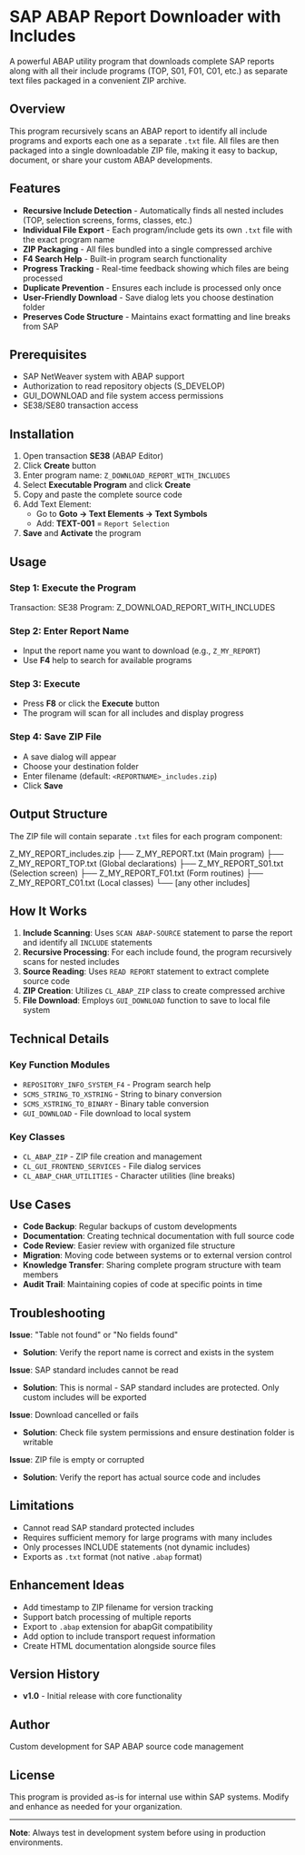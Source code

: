 # SAP ABAP Report Downloader with Includes

A powerful ABAP utility program that downloads complete SAP reports along with all their include programs (TOP, S01, F01, C01, etc.) as separate text files packaged in a convenient ZIP archive.

## Overview

This program recursively scans an ABAP report to identify all include programs and exports each one as a separate `.txt` file. All files are then packaged into a single downloadable ZIP file, making it easy to backup, document, or share your custom ABAP developments.

## Features

- **Recursive Include Detection** - Automatically finds all nested includes (TOP, selection screens, forms, classes, etc.)
- **Individual File Export** - Each program/include gets its own `.txt` file with the exact program name
- **ZIP Packaging** - All files bundled into a single compressed archive
- **F4 Search Help** - Built-in program search functionality
- **Progress Tracking** - Real-time feedback showing which files are being processed
- **Duplicate Prevention** - Ensures each include is processed only once
- **User-Friendly Download** - Save dialog lets you choose destination folder
- **Preserves Code Structure** - Maintains exact formatting and line breaks from SAP

## Prerequisites

- SAP NetWeaver system with ABAP support
- Authorization to read repository objects (S_DEVELOP)
- GUI_DOWNLOAD and file system access permissions
- SE38/SE80 transaction access

## Installation

1. Open transaction **SE38** (ABAP Editor)
2. Click **Create** button
3. Enter program name: `Z_DOWNLOAD_REPORT_WITH_INCLUDES`
4. Select **Executable Program** and click **Create**
5. Copy and paste the complete source code
6. Add Text Element:
   - Go to **Goto → Text Elements → Text Symbols**
   - Add: **TEXT-001** = `Report Selection`
7. **Save** and **Activate** the program

## Usage

### Step 1: Execute the Program

Transaction: SE38
Program: Z_DOWNLOAD_REPORT_WITH_INCLUDES


### Step 2: Enter Report Name
- Input the report name you want to download (e.g., `Z_MY_REPORT`)
- Use **F4** help to search for available programs

### Step 3: Execute
- Press **F8** or click the **Execute** button
- The program will scan for all includes and display progress

### Step 4: Save ZIP File
- A save dialog will appear
- Choose your destination folder
- Enter filename (default: `<REPORTNAME>_includes.zip`)
- Click **Save**

## Output Structure

The ZIP file will contain separate `.txt` files for each program component:

Z_MY_REPORT_includes.zip
├── Z_MY_REPORT.txt          (Main program)
├── Z_MY_REPORT_TOP.txt      (Global declarations)
├── Z_MY_REPORT_S01.txt      (Selection screen)
├── Z_MY_REPORT_F01.txt      (Form routines)
├── Z_MY_REPORT_C01.txt      (Local classes)
└── [any other includes]


## How It Works

1. **Include Scanning**: Uses `SCAN ABAP-SOURCE` statement to parse the report and identify all `INCLUDE` statements
2. **Recursive Processing**: For each include found, the program recursively scans for nested includes
3. **Source Reading**: Uses `READ REPORT` statement to extract complete source code
4. **ZIP Creation**: Utilizes `CL_ABAP_ZIP` class to create compressed archive
5. **File Download**: Employs `GUI_DOWNLOAD` function to save to local file system

## Technical Details

### Key Function Modules
- `REPOSITORY_INFO_SYSTEM_F4` - Program search help
- `SCMS_STRING_TO_XSTRING` - String to binary conversion
- `SCMS_XSTRING_TO_BINARY` - Binary table conversion
- `GUI_DOWNLOAD` - File download to local system

### Key Classes
- `CL_ABAP_ZIP` - ZIP file creation and management
- `CL_GUI_FRONTEND_SERVICES` - File dialog services
- `CL_ABAP_CHAR_UTILITIES` - Character utilities (line breaks)

## Use Cases

- **Code Backup**: Regular backups of custom developments
- **Documentation**: Creating technical documentation with full source code
- **Code Review**: Easier review with organized file structure
- **Migration**: Moving code between systems or to external version control
- **Knowledge Transfer**: Sharing complete program structure with team members
- **Audit Trail**: Maintaining copies of code at specific points in time

## Troubleshooting

**Issue**: "Table not found" or "No fields found"
- **Solution**: Verify the report name is correct and exists in the system

**Issue**: SAP standard includes cannot be read
- **Solution**: This is normal - SAP standard includes are protected. Only custom includes will be exported

**Issue**: Download cancelled or fails
- **Solution**: Check file system permissions and ensure destination folder is writable

**Issue**: ZIP file is empty or corrupted
- **Solution**: Verify the report has actual source code and includes

## Limitations

- Cannot read SAP standard protected includes
- Requires sufficient memory for large programs with many includes
- Only processes INCLUDE statements (not dynamic includes)
- Exports as `.txt` format (not native `.abap` format)

## Enhancement Ideas

- Add timestamp to ZIP filename for version tracking
- Support batch processing of multiple reports
- Export to `.abap` extension for abapGit compatibility
- Add option to include transport request information
- Create HTML documentation alongside source files

## Version History

- **v1.0** - Initial release with core functionality

## Author

Custom development for SAP ABAP source code management

## License

This program is provided as-is for internal use within SAP systems. Modify and enhance as needed for your organization.

---

**Note**: Always test in development system before using in production environments.
